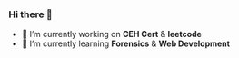 ### Hi there 👋
<!---
- 👨🏻‍💻 I'm currently working as an **InfoSec Engineer**
--->
- 🔭 I’m currently working on **CEH Cert** & **leetcode**
- 🌱 I’m currently learning **Forensics** & **Web Development**
<!---
- 👯 I’m looking to collaborate on ...
- 🤔 I’m looking for help with ...
- 💬 Ask me about ...
- 📫 How to reach me: ...
- 😄 Pronouns: ...
- ⚡ Fun fact: ...
--->
